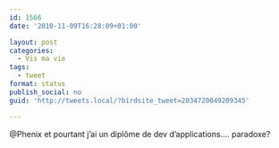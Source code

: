 ```yaml
---
id: 1566
date: '2010-11-09T16:28:09+01:00'

layout: post
categories:
  - Vis ma vie
tags:
  - tweet
format: status
publish_social: no
guid: 'http://tweets.local/?birdsite_tweet=2034720049209345'

---
```


@Phenix et pourtant j’ai un diplôme de dev d’applications…. paradoxe?